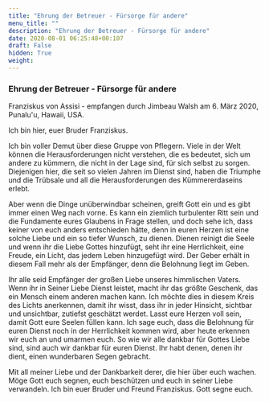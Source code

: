 ```yaml
---
title: "Ehrung der Betreuer - Fürsorge für andere"
menu_title: ""
description: "Ehrung der Betreuer - Fürsorge für andere"
date: 2020-08-01 06:25:48+00:107
draft: False
hidden: True
weight:
---
```

### Ehrung der Betreuer - Fürsorge für andere

Franziskus von Assisi - empfangen durch Jimbeau Walsh am 6. März 2020, Punalu'u, Hawaii, USA.

Ich bin hier, euer Bruder Franziskus.

Ich bin voller Demut über diese Gruppe von Pflegern. Viele in der Welt können die Herausforderungen nicht verstehen, die es bedeutet, sich um andere zu kümmern, die nicht in der Lage sind, für sich selbst zu sorgen. Diejenigen hier, die seit so vielen Jahren im Dienst sind, haben die Triumphe und die Trübsale und all die Herausforderungen des Kümmererdaseins erlebt.

Aber wenn die Dinge unüberwindbar scheinen, greift Gott ein und es gibt immer einen Weg nach vorne. Es kann ein ziemlich turbulenter Ritt sein und die Fundamente eures Glaubens in Frage stellen, und doch sehe ich, dass keiner von euch anders entschieden hätte, denn in euren Herzen ist eine solche Liebe und ein so tiefer Wunsch, zu dienen. Dienen reinigt die Seele und wenn ihr die Liebe Gottes hinzufügt, seht ihr eine Herrlichkeit, eine Freude, ein Licht, das jedem Leben hinzugefügt wird. Der Geber erhält in diesem Fall mehr als der Empfänger, denn die Belohnung liegt im Geben.

Ihr alle seid Empfänger der großen Liebe unseres himmlischen Vaters. Wenn ihr in Seiner Liebe Dienst leistet, macht ihr das größte Geschenk, das ein Mensch einem anderen machen kann. Ich möchte dies in diesem Kreis des Lichts anerkennen, damit ihr wisst, dass ihr in jeder Hinsicht, sichtbar und unsichtbar, zutiefst geschätzt werdet. Lasst eure Herzen voll sein, damit Gott eure Seelen füllen kann. Ich sage euch, dass die Belohnung für euren Dienst noch in der Herrlichkeit kommen wird, aber heute erkennen wir euch an und umarmen euch. So wie wir alle dankbar für Gottes Liebe sind, sind auch wir dankbar für euren Dienst. Ihr habt denen, denen ihr dient, einen wunderbaren Segen gebracht.

Mit all meiner Liebe und der Dankbarkeit derer, die hier über euch wachen. Möge Gott euch segnen, euch beschützen und euch in seiner Liebe verwandeln. Ich bin euer Bruder und Freund Franziskus. Gott segne euch.
